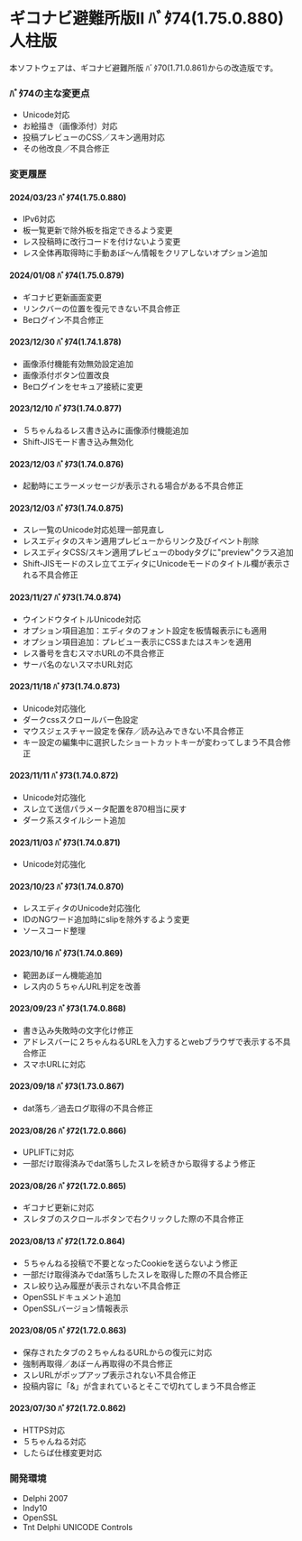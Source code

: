 # ギコナビ避難所版II ﾊﾞﾀ74(1.75.0.880) 人柱版

本ソフトウェアは、ギコナビ避難所版 ﾊﾞﾀ70(1.71.0.861)からの改造版です。

### ﾊﾞﾀ74の主な変更点
- Unicode対応
- お絵描き（画像添付）対応
- 投稿プレビューのCSS／スキン適用対応
- その他改良／不具合修正


### 変更履歴
#### 2024/03/23 ﾊﾞﾀ74(1.75.0.880)
- IPv6対応
- 板一覧更新で除外板を指定できるよう変更
- レス投稿時に改行コードを付けないよう変更
- レス全体再取得時に手動あぼ～ん情報をクリアしないオプション追加

#### 2024/01/08 ﾊﾞﾀ74(1.75.0.879)
- ギコナビ更新画面変更
- リンクバーの位置を復元できない不具合修正
- Beログイン不具合修正

#### 2023/12/30 ﾊﾞﾀ74(1.74.1.878)
- 画像添付機能有効無効設定追加
- 画像添付ボタン位置改良
- Beログインをセキュア接続に変更

#### 2023/12/10 ﾊﾞﾀ73(1.74.0.877)
- ５ちゃんねるレス書き込みに画像添付機能追加
- Shift-JISモード書き込み無効化

#### 2023/12/03 ﾊﾞﾀ73(1.74.0.876)
- 起動時にエラーメッセージが表示される場合がある不具合修正

#### 2023/12/03 ﾊﾞﾀ73(1.74.0.875)
- スレ一覧のUnicode対応処理一部見直し
- レスエディタのスキン適用プレビューからリンク及びイベント削除
- レスエディタCSS/スキン適用プレビューのbodyタグに"preview"クラス追加
- Shift-JISモードのスレ立てエディタにUnicodeモードのタイトル欄が表示される不具合修正

#### 2023/11/27 ﾊﾞﾀ73(1.74.0.874)
- ウインドウタイトルUnicode対応
- オプション項目追加：エディタのフォント設定を板情報表示にも適用
- オプション項目追加：プレビュー表示にCSSまたはスキンを適用
- レス番号を含むスマホURLの不具合修正
- サーバ名のないスマホURL対応

#### 2023/11/18 ﾊﾞﾀ73(1.74.0.873)
- Unicode対応強化
- ダークcssスクロールバー色設定
- マウスジェスチャー設定を保存／読み込みできない不具合修正
- キー設定の編集中に選択したショートカットキーが変わってしまう不具合修正

#### 2023/11/11 ﾊﾞﾀ73(1.74.0.872)
- Unicode対応強化
- スレ立て送信パラメータ配置を870相当に戻す
- ダーク系スタイルシート追加

#### 2023/11/03 ﾊﾞﾀ73(1.74.0.871)
- Unicode対応強化

#### 2023/10/23 ﾊﾞﾀ73(1.74.0.870)
- レスエディタのUnicode対応強化
- IDのNGワード追加時にslipを除外するよう変更
- ソースコード整理

#### 2023/10/16 ﾊﾞﾀ73(1.74.0.869)
- 範囲あぼーん機能追加
- レス内の５ちゃんURL判定を改善

#### 2023/09/23 ﾊﾞﾀ73(1.74.0.868)
- 書き込み失敗時の文字化け修正
- アドレスバーに２ちゃんねるURLを入力するとwebブラウザで表示する不具合修正
- スマホURLに対応

#### 2023/09/18 ﾊﾞﾀ73(1.73.0.867)
- dat落ち／過去ログ取得の不具合修正

#### 2023/08/26 ﾊﾞﾀ72(1.72.0.866)
- UPLIFTに対応
- 一部だけ取得済みでdat落ちしたスレを続きから取得するよう修正

#### 2023/08/26 ﾊﾞﾀ72(1.72.0.865)
- ギコナビ更新に対応
- スレタブのスクロールボタンで右クリックした際の不具合修正

#### 2023/08/13 ﾊﾞﾀ72(1.72.0.864)
- ５ちゃんねる投稿で不要となったCookieを送らないよう修正
- 一部だけ取得済みでdat落ちしたスレを取得した際の不具合修正
- スレ絞り込み履歴が表示されない不具合修正
- OpenSSLドキュメント追加
- OpenSSLバージョン情報表示

#### 2023/08/05 ﾊﾞﾀ72(1.72.0.863)
- 保存されたタブの２ちゃんねるURLからの復元に対応
- 強制再取得／あぼーん再取得の不具合修正
- スレURLがポップアップ表示されない不具合修正
- 投稿内容に「&」が含まれているとそこで切れてしまう不具合修正

#### 2023/07/30 ﾊﾞﾀ72(1.72.0.862)
- HTTPS対応
- ５ちゃんねる対応
- したらば仕様変更対応

### 開発環境
- Delphi 2007
- Indy10
- OpenSSL
- Tnt Delphi UNICODE Controls
